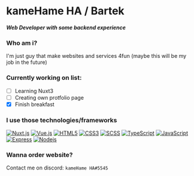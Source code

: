 # kameHame HA / Bartek
***Web Developer with some backend experience***

### Who am i?
I'm just guy that make websites and services 4fun (maybe this will be my job in the future)

### Currently working on list:
- [ ] Learning Nuxt3
- [ ] Creating own protfolio page
- [x] Finish breakfast
### I use those technologies/frameworks
[![Nuxt.js](https://img.shields.io/badge/-Nuxt.js-00DC82?logo=nuxt.js&style=for-the-badge&logoColor=white)](https://nuxt.com) [![Vue.js](https://img.shields.io/badge/-Vue.js-4FC08D?logo=vue.js&style=for-the-badge&logoColor=white)](https://vuejs.org) [![HTML5](https://img.shields.io/badge/-HTML5-E34F26?logo=html5&style=for-the-badge&logoColor=white)]() [![CSS3](https://img.shields.io/badge/-CSS3-1572B6?logo=css3&style=for-the-badge&logoColor=white)]() [![SCSS](https://img.shields.io/badge/-SCSS-CC6699?logo=sass&style=for-the-badge&logoColor=white)](https://sass-lang.com) [![TypeScript](https://img.shields.io/badge/-TypeScript-3178C6?logo=typescript&style=for-the-badge&logoColor=white)](https://www.typescriptlang.org/) [![JavaScript](https://img.shields.io/badge/-JavaScript-F7DF1E?logo=javascript&style=for-the-badge&logoColor=black)](https://www.javascript.com) [![Express](https://img.shields.io/badge/-Express-000000?logo=express&style=for-the-badge&logoColor=white)](http://expressjs.com/) [![Nodejs](https://img.shields.io/badge/-Nodejs-339933?logo=node.js&style=for-the-badge&logoColor=white)](http://expressjs.com/)
### Wanna order website?
Contact me on discord: `kameHame HA#5545`
